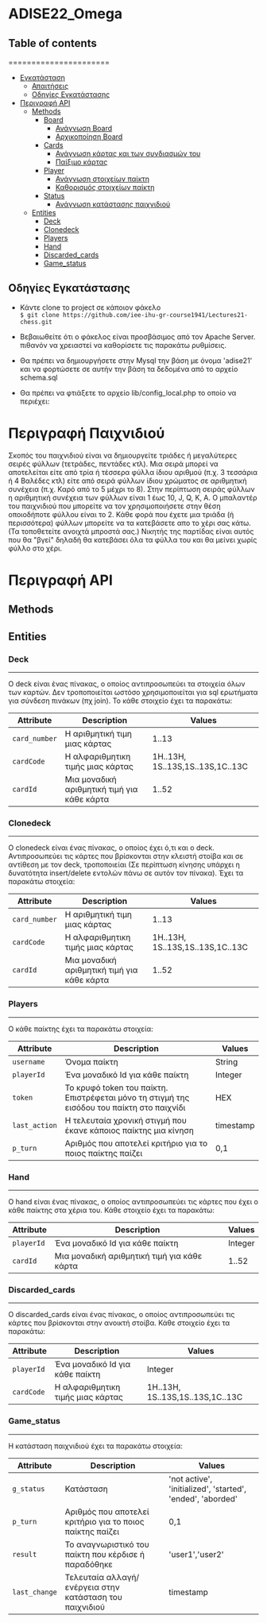 # ADISE22_Omega
## Table of contents
======================
   * [Εγκατάσταση](#εγκατάσταση)
      * [Απαιτήσεις](#απαιτήσεις)
      * [Οδηγίες Εγκατάστασης](#οδηγίες-εγκατάστασης)
   * [Περιγραφή API](#περιγραφή-api)
      * [Methods](#methods)
         * [Board](#board)
            * [Ανάγνωση Board](#ανάγνωση-board)
            * [Αρχικοποίηση Board](#αρχικοποίηση-board)
         * [Cards](#cards)
            * [Ανάγνωση κάρτας και των συνδιασμών του](#ανάγνωση-κάρτας)
            * [Παίξιμο κάρτας](#παίξιμο-κάρτας)
         * [Player](#player)
            * [Ανάγνωση στοιχείων παίκτη](#ανάγνωση-στοιχείων-παίκτη)
            * [Καθορισμός στοιχείων παίκτη](#καθορισμός-στοιχείων-παίκτη)
         * [Status](#status)
            * [Ανάγνωση κατάστασης παιχνιδιού](#ανάγνωση-κατάστασης-παιχνιδιού)
      * [Entities](#entities)
         * [Deck](#deck)
         * [Clonedeck](#clonedeck)
         * [Players](#players)
         * [Hand](#hand)
         * [Discarded_cards](#discarded_cards)
         * [Game_status](#game_status)

## Οδηγίες Εγκατάστασης

 * Κάντε clone το project σε κάποιον φάκελο <br/>
  `$ git clone https://github.com/iee-ihu-gr-course1941/Lectures21-chess.git`

 * Βεβαιωθείτε ότι ο φάκελος είναι προσβάσιμος από τον Apache Server. πιθανόν να χρειαστεί να καθορίσετε τις παρακάτω ρυθμίσεις.

 * Θα πρέπει να δημιουργήσετε στην Mysql την βάση με όνομα 'adise21' και να φορτώσετε σε αυτήν την βάση τα δεδομένα από το αρχείο schema.sql

 * Θα πρέπει να φτιάξετε το αρχείο lib/config_local.php το οποίο να περιέχει:
 
# Περιγραφή Παιχνιδιού
Σκοπός του παιχνιδιού είναι να δημιουργείτε τριάδες ή μεγαλύτερες σειρές φύλλων (τετράδες, πεντάδες κτλ). Μια σειρά μπορεί να αποτελείται είτε από τρία ή τέσσερα φύλλα ίδιου αριθμού (π.χ. 3 τεσσάρια ή 4 Βαλέδες κτλ) είτε από σειρά φύλλων ίδιου χρώματος σε αριθμητική συνέχεια (π.χ. Καρό από το 5 μέχρι το 8). Στην περίπτωση σειράς φύλλων η αριθμητική συνέχεια των φύλλων είναι 1 έως 10, J, Q, K, A. Ο μπαλαντέρ του παιχνιδιού που μπορείτε να τον χρησιμοποιήσετε στην θέση οποιοδήποτε φύλλου είναι το 2.   Κάθε φορά που έχετε μια τριάδα (ή περισσότερα) φύλλων μπορείτε να τα κατεβάσετε απο το χέρι σας κάτω. (Τα τοποθετείτε ανοιχτά μπροστά σας.)   Νικητής της παρτίδας είναι αυτός που θα "βγεί" δηλαδή θα κατεβάσει όλα τα φύλλα του και θα μείνει χωρίς φύλλο στο χέρι.
 
 
 
 
 
 
# Περιγραφή API




## Methods



## Entities


### Deck
---------

Ο deck είναι ένας πίνακας, ο οποίος αντιπροσωπεύει τα στοιχεία όλων των καρτών. Δεν τροποποιείται ωστόσο χρησιμοποιείται για sql ερωτήματα για σύνδεση πινάκων (πχ join). Το κάθε στοιχείο έχει τα παρακάτω:


| Attribute                | Description                                 | Values                               |
| ------------------------ | --------------------------------------------| -------------------------------------|
| `card_number`            | H αριθμητική τιμη μιας κάρτας               | 1..13                                |
| `cardCode`               | Η αλφαριθμητικη τιμής μιας κάρτας           | 1H..13H, 1S..13S,1S..13S,1C..13C     |
| `cardId`                 | Μια μοναδική αριθμητική τιμή για κάθε κάρτα | 1..52                                |




### Clonedeck
---------

Ο clonedeck είναι ένας πίνακας, ο οποίος έχει ό,τι και ο deck. Αντιπροσωπεύει τις κάρτες που βρίσκονται στην κλειστή στοίβα και σε αντίθεση με τον deck, τροποποιείαι (Σε περίπτωση κίνησης υπάρχει η δυνατότητα insert/delete εντολών πάνω σε αυτόν τον πίνακα). Έχει τα παρακάτω στοιχεία:


| Attribute                | Description                                 | Values                               |
| ------------------------ | --------------------------------------------| ------------------------------------ |
| `card_number`            | H αριθμητική τιμη μιας κάρτας               | 1..13                                |
| `cardCode`               | Η αλφαριθμητικη τιμής μιας κάρτας           | 1H..13H, 1S..13S,1S..13S,1C..13C     |
| `cardId`                 | Μια μοναδική αριθμητική τιμή για κάθε κάρτα | 1..52                                |


### Players
---------

O κάθε παίκτης έχει τα παρακάτω στοιχεία:


| Attribute                | Description                                    | Values                             |
| ------------------------ | -----------------------------------------------| -----------------------------------|
| `username`               | Όνομα παίκτη                                   | String                             |
| `playerId`               | Ένα μοναδικό Id για κάθε παίκτη                | Integer                            |
| `token  `                | To κρυφό token του παίκτη. Επιστρέφεται μόνο τη στιγμή της εισόδου του παίκτη στο παιχνίδι | HEX |
| `last_action`            | Η τελευταία χρονική στιγμή που έκανε κάποιος παίκτης μια κίνηση| timestamp          |
| `p_turn`                 | Αριθμός που αποτελεί κριτήριο για το ποιος παίκτης παίζει   | 0,1                   |



### Hand
---------

O hand είναι ένας πίνακας, ο οποίος αντιπροσωπεύει τις κάρτες που έχει ο κάθε παίκτης στα χέρια του. Κάθε στοιχείο έχει τα παρακάτω:


| Attribute                | Description                                 | Values                                |
| ------------------------ | --------------------------------------------| -----------------------------------   |
| `playerId`            | Ένα μοναδικό Id για κάθε παίκτη                | Integer                               |
| `cardId`                 | Μια μοναδική αριθμητική τιμή για κάθε κάρτα | 1..52                                 |


### Discarded_cards
---------

O discarded_cards είναι ένας πίνακας, ο οποίος αντιπροσωπεύει τις κάρτες που βρίσκονται στην ανοικτή στοίβα. Κάθε στοιχείο έχει τα παρακάτω:


| Attribute                | Description                                 | Values                                |
| ------------------------ | --------------------------------------------| -----------------------------------   |
| `playerId`               | Ένα μοναδικό Id για κάθε παίκτη             | Integer                               |
| `cardCode`               | Η αλφαριθμητικη τιμής μιας κάρτας           | 1H..13H, 1S..13S,1S..13S,1C..13C      |


### Game_status
---------

H κατάσταση παιχνιδιού έχει τα παρακάτω στοιχεία:


| Attribute                | Description                                 | Values                                                         |
| ------------------------ | --------------------------------------------| ---------------------------------------------------------------|
| `g_status  `             | Κατάσταση                                   | 'not active', 'initialized', 'started', 'ended', 'aborded'     |
| `p_turn`                 | Αριθμός που αποτελεί κριτήριο για το ποιος παίκτης παίζει   | 0,1                                            |
| `result`                 |  Το αναγνωριστικό του παίκτη που κέρδισε ή παραδόθηκε  |'user1','user2'                                      |
| `last_change`            | Τελευταία αλλαγή/ενέργεια στην κατάσταση του παιχνιδιού         | timestamp                                  |
